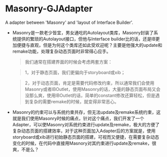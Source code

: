 # Masonry-GJAdapter
A adapter between 'Masonry' and 'layout of Interface Builder'.

- Masonry是一款老少皆宜，男女通吃的Autolayout类库，Masonry封装了系统提供的繁琐的Autolayout接口，但他与Interface builder比的话，还是IB更加便捷与直观，但是为何这个类库还如此受欢迎呢？主要是他强大的update和remake功能，处理复杂动态页面时非常得心应手。

    > 我们通常在搭建界面的时候会考虑两套方案：
    
    > 1，对于静态页面，我们更偏向于storyboard或xib；
    
    > 2，对于动态页面，肯定是需要代码修改约束，所以通常我们会使用Masonry或者IBOutlet，使用Masonry的话，大量的静态页面布局又会没那么爽，使用IBOutlet的话，简单的constant修改还算轻松，但是遇到复杂的需要remake的时候，就变得非常恶心。
    
- Masonry的约束可以与系统约束共存，但无法update及remake系统约束，这就是我们使用Masonry时候的痛点，针对这个痛点，我们开发了一个Adapter，可以使Masonry对系统约束进行update及remake，极大的方便了复杂动态页面的搭建效率，对于这种页面加入Adapter后的方案就是，使用storyboard或xib进行初始静态页面的搭建，可视而又便捷，在需要复杂动态变化的时候，在代码中直接用Masnory对其约束进行update及remake，很爽，不是么？
